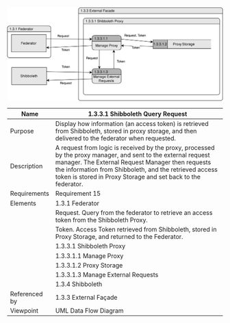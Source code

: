 ![1.3.3.1 Shibboleth Query Request](TeamOneFiles/1.3.3.1%20Shibboleth%20Request.svg)

| Name | 1.3.3.1 Shibboleth Query Request |
| ----------- | ----------- |
| Purpose | Display how information (an access token) is retrieved from Shibboleth, stored in proxy storage, and then delivered to the federator when requested.  |
| Description | A request from logic is received by the proxy, processed by the proxy manager, and sent to the external request manager. The External Request Manager then requests the information from Shibboleth, and the retrieved access token is stored in Proxy Storage and set back to the federator. |
| Requirements | Requirement 15 |
| Elements | 1.3.1 Federator  |
|  | Request. Query from the federator to retrieve an access token from the Shibboleth Proxy. |
|  | Token. Access Token retrieved from Shibboleth, stored in Proxy Storage, and returned to the Federator.  |
|  | 1.3.3.1 Shibboleth Proxy |
|  | 1.3.3.1.1 Manage Proxy |
|  | 1.3.3.1.2 Proxy Storage |
|  | 1.3.3.1.3 Manage External Requests |
|  | 1.3.4 Shibboleth |
| Referenced by | 1.3.3 External Façade  |
| Viewpoint | UML Data Flow Diagram |
